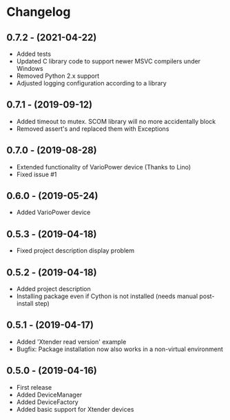 # Changelog

## 0.7.2 - (2021-04-22)
- Added tests
- Updated C library code to support newer MSVC compilers under Windows
- Removed Python 2.x support
- Adjusted logging configuration according to a library

## 0.7.1 - (2019-09-12)
- Added timeout to mutex. SCOM library will no more accidentally block
- Removed assert's and replaced them with Exceptions

## 0.7.0 - (2019-08-28)
- Extended functionality of VarioPower device (Thanks to Lino)
- Fixed issue #1

## 0.6.0 - (2019-05-24)
- Added VarioPower device

## 0.5.3 - (2019-04-18)
- Fixed project description display problem

## 0.5.2 - (2019-04-18)
- Added project description
- Installing package even if Cython is not installed (needs manual post-install step)

## 0.5.1 - (2019-04-17)
- Added 'Xtender read version' example
- Bugfix: Package installation now also works in a non-virtual environment

## 0.5.0 - (2019-04-16)
- First release
- Added DeviceManager
- Added DeviceFactory
- Added basic support for Xtender devices
